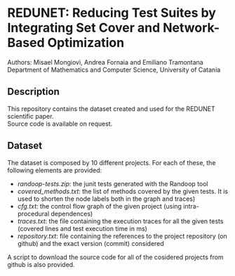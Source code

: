 # REDUNET: Reducing Test Suites by Integrating Set Cover and Network-Based Optimization
Authors: Misael Mongiovì, Andrea Fornaia and Emiliano Tramontana  
Department of Mathematics and Computer Science, University of Catania

## Description
This repository contains the dataset created and used for the REDUNET scientific paper.  
Source code is available on request.

## Dataset
The dataset is composed by 10 different projects. For each of these, the following elements are provided:  
- *randoop-tests.zip*: the junit tests generated with the Randoop tool  
- *covered_methods.txt*: the list of methods covered by the given tests. It is used to shorten the node labels both in the graph and traces)  
- *cfg.txt*: the control flow graph of the given project (using intra-procedural dependences)  
- *traces.txt*: the file containing the execution traces for all the given tests (covered lines and test execution time in ms)  
- *repository.txt*: file containing the references to the project repository (on github) and the exact version (commit) considered  

A script to download the source code for all of the cosidered projects from github is also provided.
